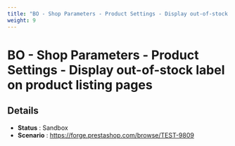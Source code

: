 ```yaml
---
title: "BO - Shop Parameters - Product Settings - Display out-of-stock label on product listing pages"
weight: 9
---
```


# BO - Shop Parameters - Product Settings - Display out-of-stock label on product listing pages
## Details
* **Status** : Sandbox
* **Scenario** : https://forge.prestashop.com/browse/TEST-9809

